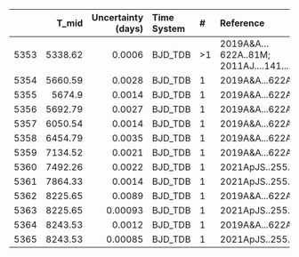 |      |   T_mid |   Uncertainty (days) | Time System   | #   | Reference                            |
|-----:|--------:|---------------------:|:--------------|:----|:-------------------------------------|
| 5353 | 5338.62 |              0.0006  | BJD_TDB       | >1  | 2019A&A…622A..81M; 2011AJ….141....8S |
| 5354 | 5660.59 |              0.0028  | BJD_TDB       | 1   | 2019A&A...622A..81M                  |
| 5355 | 5674.9  |              0.0014  | BJD_TDB       | 1   | 2019A&A...622A..81M                  |
| 5356 | 5692.79 |              0.0027  | BJD_TDB       | 1   | 2019A&A...622A..81M                  |
| 5357 | 6050.54 |              0.0014  | BJD_TDB       | 1   | 2019A&A...622A..81M                  |
| 5358 | 6454.79 |              0.0035  | BJD_TDB       | 1   | 2019A&A...622A..81M                  |
| 5359 | 7134.52 |              0.0021  | BJD_TDB       | 1   | 2019A&A...622A..81M                  |
| 5360 | 7492.26 |              0.0022  | BJD_TDB       | 1   | 2021ApJS..255...15W                  |
| 5361 | 7864.33 |              0.0014  | BJD_TDB       | 1   | 2021ApJS..255...15W                  |
| 5362 | 8225.65 |              0.0089  | BJD_TDB       | 1   | 2019A&A...622A..81M                  |
| 5363 | 8225.65 |              0.00093 | BJD_TDB       | 1   | 2021ApJS..255...15W                  |
| 5364 | 8243.53 |              0.0012  | BJD_TDB       | 1   | 2019A&A...622A..81M                  |
| 5365 | 8243.53 |              0.00085 | BJD_TDB       | 1   | 2021ApJS..255...15W                  |
